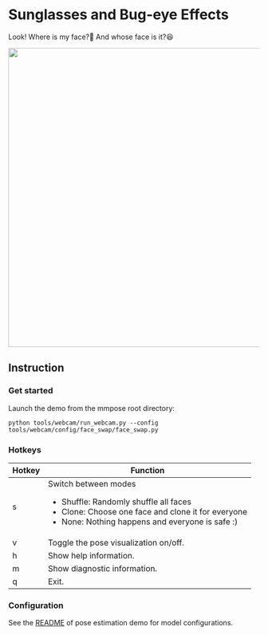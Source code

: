 # Sunglasses and Bug-eye Effects

Look! Where is my face?:eyes: And whose face is it?:laughing:

<div align="center">
    <img src="https://user-images.githubusercontent.com/15977946/149705000-8818d55c-9264-409f-b995-77718cc6c822.gif" width="600px" alt><br>
</div>

## Instruction

### Get started

Launch the demo from the mmpose root directory:

```shell
python tools/webcam/run_webcam.py --config tools/webcam/config/face_swap/face_swap.py
```

### Hotkeys

| Hotkey | Function |
| -- | -- |
| s | Switch between modes <ul><li>Shuffle: Randomly shuffle all faces</li><li>Clone: Choose one face and clone it for everyone</li><li>None: Nothing happens and everyone is safe :)</li></ul>|
| v | Toggle the pose visualization on/off. |
| h | Show help information. |
| m | Show diagnostic information. |
| q | Exit. |

### Configuration

See the [README](/tools/webcam/configs/examples/README.md#configuration) of pose estimation demo for model configurations.
